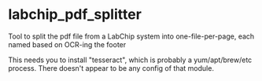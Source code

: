 # labchip_pdf_splitter
Tool to split the pdf file from a LabChip system into one-file-per-page, each named based on OCR-ing the footer

This needs you to install "tesseract", which is probably a yum/apt/brew/etc process. There doesn't appear to be any config of that module.
